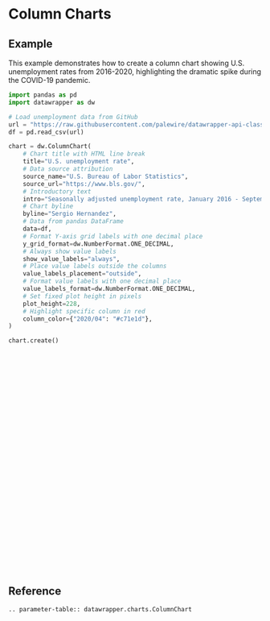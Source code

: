 # Column Charts

## Example

This example demonstrates how to create a column chart showing U.S. unemployment rates from 2016-2020, highlighting the dramatic spike during the COVID-19 pandemic.

```python
import pandas as pd
import datawrapper as dw

# Load unemployment data from GitHub
url = "https://raw.githubusercontent.com/palewire/datawrapper-api-classes/main/tests/samples/column/unemployment.csv"
df = pd.read_csv(url)

chart = dw.ColumnChart(
    # Chart title with HTML line break
    title="U.S. unemployment rate",
    # Data source attribution
    source_name="U.S. Bureau of Labor Statistics",
    source_url="https://www.bls.gov/",
    # Introductory text
    intro="Seasonally adjusted unemployment rate, January 2016 - September 2020",
    # Chart byline
    byline="Sergio Hernandez",
    # Data from pandas DataFrame
    data=df,
    # Format Y-axis grid labels with one decimal place
    y_grid_format=dw.NumberFormat.ONE_DECIMAL,
    # Always show value labels
    show_value_labels="always",
    # Place value labels outside the columns
    value_labels_placement="outside",
    # Format value labels with one decimal place
    value_labels_format=dw.NumberFormat.ONE_DECIMAL,
    # Set fixed plot height in pixels
    plot_height=228,
    # Highlight specific column in red
    column_color={"2020/04": "#c71e1d"},
)

chart.create()
```

<div style="min-height:433px" id="datawrapper-vis-1rJm1"><script type="text/javascript" defer src="https://datawrapper.dwcdn.net/1rJm1/embed.js" charset="utf-8" data-target="#datawrapper-vis-1rJm1"></script><noscript><img src="https://datawrapper.dwcdn.net/1rJm1/full.png" alt="" /></noscript></div>

## Reference

```{eval-rst}
.. parameter-table:: datawrapper.charts.ColumnChart
